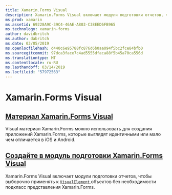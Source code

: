 ```yaml
---
title: Xamarin.Forms Visual
description: Xamarin.Forms Visual включает модули подготовки отчетов, чтобы выборочно применять к объектам VisualElement без необходимости подкласс представления Xamarin.Forms.
ms.prod: xamarin
ms.assetid: 69228A9C-39C4-46AE-A803-C38EED6FB965
ms.technology: xamarin-forms
author: davidbritch
ms.author: dabritch
ms.date: 03/05/2019
ms.openlocfilehash: d440c6e95788fc876d6b0aa094f5bc2fce84bfb0
ms.sourcegitcommit: 97dca3face7c4ad5555dfaca88f5b45a70ca556d
ms.translationtype: MT
ms.contentlocale: ru-RU
ms.lasthandoff: 03/14/2019
ms.locfileid: "57972563"
---
```

# <a name="xamarinforms-visual"></a>Xamarin.Forms Visual

## <a name="xamarinforms-material-visualmaterial-visualmd"></a>[Материал Xamarin.Forms Visual](material-visual.md)

Visual материал Xamarin.Forms можно использовать для создания приложений Xamarin.Forms, которые выглядят идентичными или мало чем отличается в iOS и Android.

## <a name="create-a-xamarinforms-visual-renderercreatemd"></a>[Создайте в модуль подготовки Xamarin.Forms Visual](create.md)

Xamarin.Forms Visual включает модули подготовки отчетов, чтобы выборочно применять к [ `VisualElement` ](xref:Xamarin.Forms.VisualElement) объектов без необходимости подкласс представления Xamarin.Forms.
